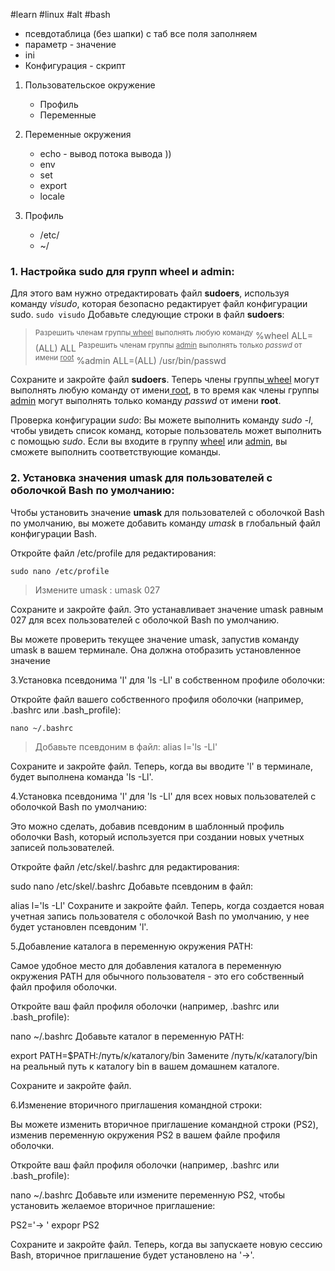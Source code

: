 #learn #linux #alt #bash
 
- псевдотаблица (без шапки) c таб все поля заполняем
- параметр - значение 
-  ini
- Конфигурация - скрипт

1. Пользовательское окружение 
	  - Профиль
	  - Переменные

2. Переменные окружения
	- echo - вывод потока вывода )) 
	- env
	- set
	- export
	- locale

3. Профиль
	- /etc/
	- ~/

### 1. Настройка sudo для групп wheel и admin:

Для этого вам нужно отредактировать файл **sudoers**, используя команду *visudo*, которая безопасно редактирует файл конфигурации sudo.
`sudo visudo`
Добавьте следующие строки в файл **sudoers**:
><sup>Разрешить членам группы<u> wheel</u> выполнять любую команду</sup>
>%wheel ALL=(ALL) ALL
><sup>Разрешить членам группы <u>admin</u> выполнять только *passwd* от имени <u>root</u></sup>
>%admin ALL=(ALL) /usr/bin/passwd

Сохраните и закройте файл **sudoers**. Теперь члены группы<u> wheel</u> могут выполнять любую команду от имени<u> root</u>, в то время как члены группы <u>admin</u> могут выполнять только команду *passwd* от имени **root**.

Проверка конфигурации *sudo*:
Вы можете выполнить команду *sudo -l*, чтобы увидеть список команд, которые пользователь может выполнить с помощью *sudo*. Если вы входите в группу <u>wheel</u> или <u>admin</u>, вы сможете выполнить соответствующие команды. 

### 2. Установка значения umask для пользователей с оболочкой Bash по умолчанию:

Чтобы установить значение **umask** для пользователей с оболочкой Bash по умолчанию, вы можете добавить команду *umask* в глобальный файл конфигурации Bash.

Откройте файл /etc/profile для редактирования:

`sudo nano /etc/profile`
>Измените umask :
>umask 027

Сохраните и закройте файл. Это устанавливает значение umask равным 027 для всех пользователей с оболочкой Bash по умолчанию.

Вы можете проверить текущее значение umask, запустив команду umask в вашем терминале. Она должна отобразить установленное значение

3.Установка псевдонима 'l' для 'ls -Ll' в собственном профиле оболочки:

Откройте файл вашего собственного профиля оболочки (например, .bashrc или .bash_profile):

`nano ~/.bashrc`
>Добавьте псевдоним в файл:
> alias l='ls -Ll'

Сохраните и закройте файл. Теперь, когда вы вводите 'l' в терминале, будет выполнена команда 'ls -Ll'.


4.Установка псевдонима 'l' для 'ls -Ll' для всех новых пользователей с оболочкой Bash по умолчанию:

Это можно сделать, добавив псевдоним в шаблонный профиль оболочки Bash, который используется при создании новых учетных записей пользователей.

Откройте файл /etc/skel/.bashrc для редактирования:

>
sudo nano /etc/skel/.bashrc
Добавьте псевдоним в файл:

>
alias l='ls -Ll'
Сохраните и закройте файл. Теперь, когда создается новая учетная запись пользователя с оболочкой Bash по умолчанию, у нее будет установлен псевдоним 'l'.

5.Добавление каталога в переменную окружения PATH:

Самое удобное место для добавления каталога в переменную окружения PATH для обычного пользователя - это его собственный файл профиля оболочки.

Откройте ваш файл профиля оболочки (например, .bashrc или .bash_profile):

>
nano ~/.bashrc
Добавьте каталог в переменную PATH:

>
export PATH=$PATH:/путь/к/каталогу/bin
Замените /путь/к/каталогу/bin на реальный путь к каталогу bin в вашем домашнем каталоге.

Сохраните и закройте файл.

6.Изменение вторичного приглашения командной строки:

Вы можете изменить вторичное приглашение командной строки (PS2), изменив переменную окружения PS2 в вашем файле профиля оболочки.

Откройте ваш файл профиля оболочки (например, .bashrc или .bash_profile):

>
nano ~/.bashrc
Добавьте или измените переменную PS2, чтобы установить желаемое вторичное приглашение:

>
PS2='-> '
expopr PS2

Сохраните и закройте файл. Теперь, когда вы запускаете новую сессию Bash, вторичное приглашение будет установлено на '->'.




